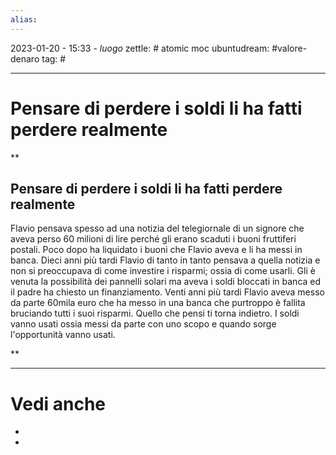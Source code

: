 ```yaml
---
alias: 
---
```

2023-01-20 - 15:33 - *luogo*
zettle: # atomic moc
ubuntudream: #valore-denaro 
tag: #

---
# Pensare di perdere i soldi li ha fatti perdere realmente


**

## Pensare di perdere i soldi li ha fatti perdere realmente

Flavio pensava spesso ad una notizia del telegiornale di un signore che aveva perso 60 milioni di lire perché gli erano scaduti i buoni fruttiferi postali. Poco dopo ha liquidato i buoni che Flavio aveva e li ha messi in banca. Dieci anni più tardi Flavio di tanto in tanto pensava a quella notizia e non si preoccupava di come investire i risparmi; ossia di come usarli. Gli è venuta la possibilità dei pannelli solari ma aveva i soldi bloccati in banca ed il padre ha chiesto un finanziamento. Venti anni più tardi Flavio aveva messo da parte 60mila euro che ha messo in una banca che purtroppo è fallita bruciando tutti i suoi risparmi. Quello che pensi ti torna indietro. I soldi vanno usati ossia messi da parte con uno scopo e quando sorge l'opportunità vanno usati.

**


---
# Vedi anche
- 
- 